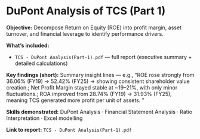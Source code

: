 # DuPont Analysis of TCS (Part 1)

**Objective:** Decompose Return on Equity (ROE) into profit margin, asset turnover, and financial leverage to identify performance drivers.

**What’s included:**  
- `TCS - DuPont Analysis(Part-1).pdf` — full report (executive summary + detailed calculations)  

**Key findings (short):** Summary insight lines — e.g., 
“ROE rose strongly from 36.06% (FY19) → 52.42% (FY25) → showing consistent shareholder value creation.; 
Net Profit Margin stayed stable at ~19–21%, with only minor fluctuations.; 
ROA improved from 28.74% (FY19) → 31.93% (FY25), meaning TCS generated more profit per unit of assets.
”

**Skills demonstrated:** DuPont Analysis · Financial Statement Analysis · Ratio Interpretation · Excel modelling

**Link to report:** `TCS - DuPont Analysis(Part-1).pdf`
